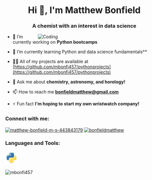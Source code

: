 <h1 align="center">Hi 👋, I'm Matthew Bonfield</h1>
<h3 align="center">A chemist with an interest in data science</h3>
<img align="right" alt="Coding" width="400" src="https://media3.giphy.com/media/qgQUggAC3Pfv687qPC/giphy.gif?cid=ecf05e47zbq1i23tvxza7nb1mco8ha3elu7apwkixvqi9u0s&rid=giphy.gif&ct=g">

- 🔭 I’m currently working on **Python bootcamps**

- 🌱 I’m currently learning Python and data science fundamentals**

- 👨‍💻 All of my projects are available at [https://github.com/mbonfi457/pythonprojects](https://github.com/mbonfi457/pythonprojects)

- 💬 Ask me about **chemistry, astronomy, and horology!**

- 📫 How to reach me **bonfieldmatthew@gmail.com**

- ⚡ Fun fact **I'm hoping to start my own wristwatch company!**

<h3 align="left">Connect with me:</h3>
<p align="left">
<a href="https://linkedin.com/in/matthew-bonfield-m-s-443843179" target="blank"><img align="center" src="https://raw.githubusercontent.com/rahuldkjain/github-profile-readme-generator/master/src/images/icons/Social/linked-in-alt.svg" alt="matthew-bonfield-m-s-443843179" height="30" width="40" /></a>
<a href="https://instagram.com/bonfieldmatthew" target="blank"><img align="center" src="https://raw.githubusercontent.com/rahuldkjain/github-profile-readme-generator/master/src/images/icons/Social/instagram.svg" alt="bonfieldmatthew" height="30" width="40" /></a>
</p>

<h3 align="left">Languages and Tools:</h3>
<p align="left"> <a href="https://www.python.org" target="_blank" rel="noreferrer"> <img src="https://raw.githubusercontent.com/devicons/devicon/master/icons/python/python-original.svg" alt="python" width="40" height="40"/> </a> </p>

<p><img align="center" src="https://github-readme-stats.vercel.app/api/top-langs?username=mbonfi457&show_icons=true&locale=en&layout=compact" alt="mbonfi457" /></p>
